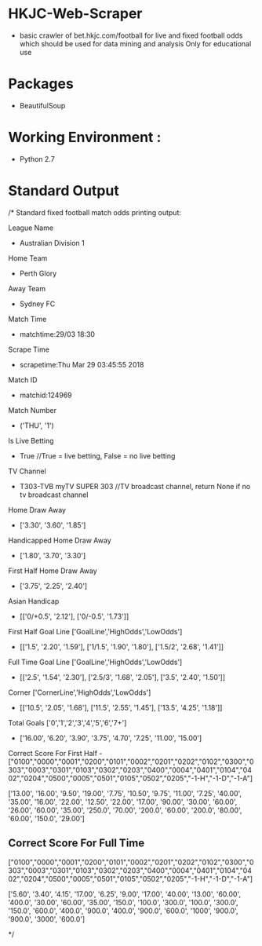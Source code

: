 # HKJC-Web-Scraper
- basic crawler of bet.hkjc.com/football for live and fixed football odds which should be used for data mining and analysis
  Only for educational use 

# Packages 
- BeautifulSoup

# Working Environment : 
- Python 2.7

# Standard Output
/*
Standard fixed football match odds printing output:


League Name
- Australian Division 1

Home Team 
- Perth Glory                         

Away Team
- Sydney FC                           

Match Time
- matchtime:29/03 18:30              

Scrape Time
- scrapetime:Thu Mar 29 03:45:55 2018 

Match ID
- matchid:124969                      

Match Number
- ('THU', '1')                        

Is Live Betting
- True                                //True = live betting, False = no live betting

TV Channel
- T303-TVB myTV SUPER 303             //TV broadcast channel, return None if no tv broadcast channel

Home  Draw  Away
- ['3.30', '3.60', '1.85']            

Handicapped Home Draw Away
- ['1.80', '3.70', '3.30']            

First Half Home Draw Away
- ['3.75', '2.25', '2.40']           

Asian Handicap 
- [['0/+0.5', '2.12'], ['0/-0.5', '1.73']] 

First Half Goal Line ['GoalLine','HighOdds','LowOdds']

- [['1.5', '2.20', '1.59'], ['1/1.5', '1.90', '1.80'], ['1.5/2', '2.68', '1.41']]

Full Time Goal Line  ['GoalLine','HighOdds','LowOdds']

- [['2.5', '1.54', '2.30'], ['2.5/3', '1.68', '2.05'], ['3.5', '2.40', '1.50']]

Corner  ['CornerLine','HighOdds','LowOdds']

- [['10.5', '2.05', '1.68'], ['11.5', '2.55', '1.45'], ['13.5', '4.25', '1.18']]

Total Goals ['0','1','2','3','4','5','6','7+']

- ['16.00', '6.20', '3.90', '3.75', '4.70', '7.25', '11.00', '15.00']

Correct Score For First Half 
-["0100","0000","0001","0200","0101","0002","0201","0202","0102","0300","0303","0003","0301","0103","0302","0203","0400","0004","0401","0104","0402","0204","0500","0005","0501","0105","0502","0205","-1-H","-1-D","-1-A"]

['13.00', '16.00', '9.50', '19.00', '7.75', '10.50', '9.75', '11.00', '7.25', '40.00', '35.00', '16.00', '22.00', '12.50', '22.00', '17.00', '90.00', '30.00', '60.00', '26.00', '60.00', '35.00', '250.0', '70.00', '200.0', '60.00', '200.0', '80.00', '60.00', '150.0', '29.00']

Correct Score For Full Time
-
["0100","0000","0001","0200","0101","0002","0201","0202","0102","0300","0303","0003","0301","0103","0302","0203","0400","0004","0401","0104","0402","0204","0500","0005","0501","0105","0502","0205","-1-H","-1-D","-1-A"]

['5.60', '3.40', '4.15', '17.00', '6.25', '9.00', '17.00', '40.00', '13.00', '60.00', '400.0', '30.00', '60.00', '35.00', '150.0', '100.0', '300.0', '100.0', '300.0', '150.0', '600.0', '400.0', '900.0', '400.0', '900.0', '600.0', '1000', '900.0', '900.0', '3000', '600.0']




*/

 
